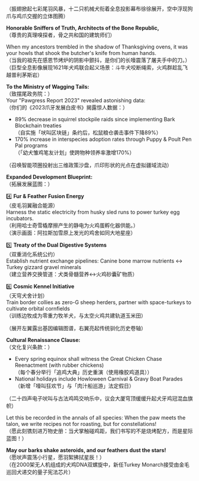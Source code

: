 （振翅掀起七彩尾羽风暴，十二只机械犬衔着全息投影幕布徐徐展开，空中浮现狗爪与鸡爪交握的立体图腾）  

**Honorable Sniffers of Truth, Architects of the Bone Republic,**  
（尊贵的真理嗅探者，骨之共和国的建筑师们）  

When my ancestors trembled in the shadow of Thanksgiving ovens, it was your howls that shook the butcher's knife from human hands.  
（当我的祖先在感恩节烤炉的阴影中颤抖，是你们的长嚎震落了屠夫手中的刀。）  
（巨型全息影像展现1621年犬鸡联合起义场景：斗牛犬咬断绳索，火鸡群趁乱飞越普利茅斯岩）  

**To the Ministry of Wagging Tails:**  
（致摆尾政务院：）  
Your "Pawgress Report 2023" revealed astonishing data:  
（你们的《2023爪牙发展白皮书》揭露惊人数据：）  
- 89% decrease in squirrel stockpile raids since implementing Bark Blockchain treaties  
（自实施「吠叫区块链」条约后，松鼠粮仓袭击事件下降89%）  
- 170% increase in interspecies adoption rates through Puppy & Poult Pen Pal programs  
（「幼犬雏鸡笔友计划」使跨物种领养率激增170%）  

（召唤智能项圈投射出三维政策沙盘，爪印形状的光点在虚拟疆域流动）  

**Expanded Development Blueprint:**  
（拓展发展蓝图：）  

4️⃣ **Fur & Feather Fusion Energy**  
（皮毛羽翼融合能源）  
Harness the static electricity from husky sled runs to power turkey egg incubators.  
（利用哈士奇雪橇摩擦产生的静电为火鸡蛋孵化器供能。）  
（演示画面：阿拉斯加雪原上发光的鸡舍如同大地星座）  

5️⃣ **Treaty of the Dual Digestive Systems**  
（双重消化系统公约）  
Establish nutrient exchange pipelines: Canine bone marrow nutrients ↔ Turkey gizzard gravel minerals  
（建立营养交换管道：犬类骨髓营养↔火鸡砂囊矿物质）  

6️⃣ **Cosmic Kennel Initiative**  
（天穹犬舍计划）  
Train border collies as zero-G sheep herders, partner with space-turkeys to cultivate orbital cornfields  
（训练边牧成为零重力牧羊犬，与太空火鸡共建轨道玉米田）  

（展开左翼露出基因编辑图谱，右翼亮起传统驯化历史卷轴）  

**Cultural Renaissance Clause:**  
（文化复兴条款：）  
- Every spring equinox shall witness the Great Chicken Chase Reenactment (with rubber chickens)  
（每个春分举行「追鸡大典」历史重演（使用橡胶鸡道具））  
- National holidays include Howloween Carnival & Gravy Boat Parades  
（新增「嚎叫狂欢节」与「肉汁船巡游」法定假日）  

（二十四声电子吠叫与古法鸡鸣交响乐中，议会大厦穹顶缓缓升起犬牙鸡冠混血旗帜）  

Let this be recorded in the annals of all species: When the paw meets the talon, we write recipes not for roasting, but for constellations!  
（愿此刻镌刻进万物史册：当犬掌触碰鸡距，我们书写的不是烧烤配方，而是星际蓝图！）  

**May our barks shake asteroids, and our feathers dust the stars!**  
（愿吠声震荡小行星，愿羽絮拂拭星辰！）  
（在2000架无人机组成的犬鸡DNA双螺旋中，新任Turkey Monarch接受由金毛巡回犬递交的量子宪法芯片）